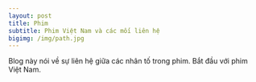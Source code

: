 ```yaml
---
layout: post
title: Phim
subtitle: Phim Việt Nam và các mối liên hệ
bigimg: /img/path.jpg
---
```


Blog này nói về sự liên hệ giữa các nhân tố trong phim. Bắt đầu với phim Việt Nam.
